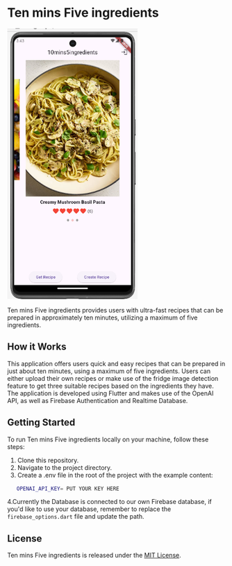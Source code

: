 # Ten mins Five ingredients

<img src="assets/images/homepageview.png" alt="Home Page" width="300" />

Ten mins Five ingredients provides users with ultra-fast recipes that can be prepared in approximately ten minutes, utilizing a maximum of five ingredients.

## How it Works

This application offers users quick and easy recipes that can be prepared in just about ten minutes, using a maximum of five ingredients. Users can either upload their own recipes or make use of the fridge image detection feature to get three suitable recipes based on the ingredients they have.
The application is developed using Flutter and makes use of the OpenAI API, as well as Firebase Authentication and Realtime Database.


## Getting Started

To run Ten mins Five ingredients locally on your machine, follow these steps:

1. Clone this repository.
2. Navigate to the project directory.
3. Create a .env file in the root of the project with the example content:
 ```sh
    OPENAI_API_KEY= PUT YOUR KEY HERE
```
4.Currently the Database is connected to our own Firebase database, if you'd like to use your database, remember to replace the `firebase_options.dart` file and update the path.

## License

Ten mins Five ingredients is released under the [MIT License](/path/to/license).
